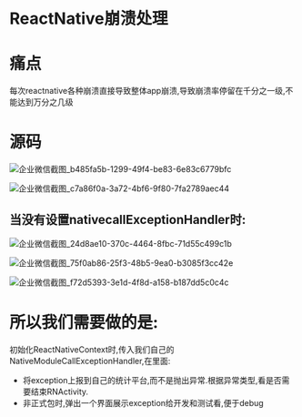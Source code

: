 # ReactNative崩溃处理

# 痛点

每次reactnative各种崩溃直接导致整体app崩溃,导致崩溃率停留在千分之一级,不能达到万分之几级

# 源码

![企业微信截图_b485fa5b-1299-49f4-be83-6e83c6779bfc](https://cdn.jsdelivr.net/gh/hss01248/picbed@master/uPic/企业微信截图_b485fa5b-1299-49f4-be83-6e83c6779bfc.png)

![企业微信截图_c7a86f0a-3a72-4bf6-9f80-7fa2789aec44](https://cdn.jsdelivr.net/gh/hss01248/picbed@master/uPic/企业微信截图_c7a86f0a-3a72-4bf6-9f80-7fa2789aec44.png)

## 当没有设置nativecallExceptionHandler时: 

![企业微信截图_24d8ae10-370c-4464-8fbc-71d55c499c1b](https://cdn.jsdelivr.net/gh/hss01248/picbed@master/uPic/企业微信截图_24d8ae10-370c-4464-8fbc-71d55c499c1b.png)

![企业微信截图_75f0ab86-25f3-48b5-9ea0-b3085f3cc42e](https://cdn.jsdelivr.net/gh/hss01248/picbed@master/uPic/企业微信截图_75f0ab86-25f3-48b5-9ea0-b3085f3cc42e.png)

![企业微信截图_f72d5393-3e1d-4f8d-a158-b187dd5c0c4c](https://cdn.jsdelivr.net/gh/hss01248/picbed@master/uPic/企业微信截图_f72d5393-3e1d-4f8d-a158-b187dd5c0c4c.png)

# 所以我们需要做的是:

初始化ReactNativeContext时,传入我们自己的NativeModuleCallExceptionHandler,在里面:

* 将exception上报到自己的统计平台,而不是抛出异常.根据异常类型,看是否需要结束RNActivity.
* 非正式包时,弹出一个界面展示exception给开发和测试看,便于debug

## 



